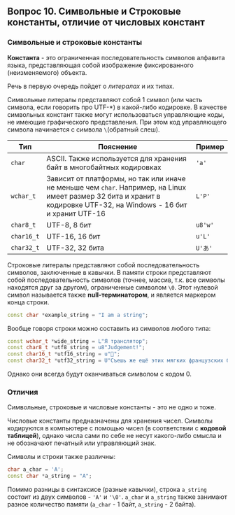## Вопрос 10. Символьные и Строковые константы, отличие от числовых констант

### Символьные и строковые константы

**Константа** - это ограниченная последовательность символов алфавита языка, представляющая собой изображение фиксированного (неизменяемого) объекта.

Речь в первую очередь пойдет о *литералах* и их типах.

Символьные литералы представляют собой 1 символ (или часть символа, если говорить про UTF-*) в какой-либо кодировке.
В качестве символьных констант также могут использоваться управляющие коды, не имеющие графического представления. При этом код управляющего символа начинается с символа `\`(обратный слеш).

| Тип        | Пояснение                                                                                                                                                             | Пример  |
| ---------- | --------------------------------------------------------------------------------------------------------------------------------------------------------------------- | ------- |
| `char`     | ASCII. Также используется для хранения байт в многобайтных кодировках                                                                                          | `'a'`   |
| `wchar_t`  | Зависит от платформы, но так или иначе не меньше чем `char`. Например, на Linux имеет размер 32 бита и хранит в кодировке UTF-32, на Windows - 16 бит и хранит UTF-16 | `L'Р'`  |
| `char8_t`  | UTF-8, 8 бит                                                                                                                                                          | `u8'w'` |
| `char16_t` | UTF-16, 16 бит                                                                                                                                                        | `u'L'`  |
| `char32_t` | UTF-32, 32 бита                                                                                                                                                       | `U'あ'` |

Строковые литералы представляют собой последовательность символов, заключенные в кавычки. В памяти строки представляют собой последовательность символов (точнее, массив, т.к. все символы находятся друг за другом), ограниченные символом `\0`. Этот нулевой символ называется также **null-терминатором**, и является маркером конца строки.

```cpp
const char *example_string = "I am a string";
```

Вообще говоря строки можно составить из символов любого типа:
```cpp
const wchar_t *wide_string = L"Я транслятор";
const char8_t *utf8_string = u8"Judgement!";
const char16_t *utf16_string = u"🐂";
const char32_t *utf32_string = U"Съешь же ещё этих мягких французских булок, да выпей чаю.";
```
Однако они всегда будут оканчиваться символом с кодом 0.

### Отличия
Символьные, строковые и числовые константы - это не одно и тоже.

Числовые константы предназначены для хранения чисел. Символы кодируются в компьютере с помощью чисел (в соответствии с **кодовой таблицей**), однако числа сами по себе не несут какого-либо смысла и не обозначают печатный или управляющий знак.

Символы и строки также различны:
```cpp
char a_char = 'A';
const char *a_string = "A";
```
Помимо разницы в синтаксисе (разные кавычки), строка `a_string` состоит из двух символов - `'A'` и `'\0'`. `a_char` и `a_string` также занимают разное количество памяти (`a_char` - 1 байт, `a_string` - 2 байта).